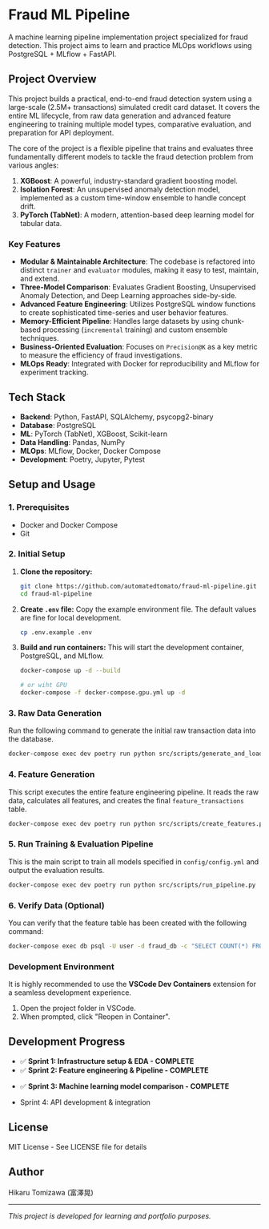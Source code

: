 # Fraud ML Pipeline

A machine learning pipeline implementation project specialized for fraud detection. This project aims to learn and practice MLOps workflows using PostgreSQL + MLflow + FastAPI.

## Project Overview

This project builds a practical, end-to-end fraud detection system using a large-scale (2.5M+ transactions) simulated credit card dataset. It covers the entire ML lifecycle, from raw data generation and advanced feature engineering to training multiple model types, comparative evaluation, and preparation for API deployment.

The core of the project is a flexible pipeline that trains and evaluates three fundamentally different models to tackle the fraud detection problem from various angles:
1.  **XGBoost**: A powerful, industry-standard gradient boosting model.
2.  **Isolation Forest**: An unsupervised anomaly detection model, implemented as a custom time-window ensemble to handle concept drift.
3.  **PyTorch (TabNet)**: A modern, attention-based deep learning model for tabular data.

### Key Features
- **Modular & Maintainable Architecture**: The codebase is refactored into distinct `trainer` and `evaluator` modules, making it easy to test, maintain, and extend.
- **Three-Model Comparison**: Evaluates Gradient Boosting, Unsupervised Anomaly Detection, and Deep Learning approaches side-by-side.
- **Advanced Feature Engineering**: Utilizes PostgreSQL window functions to create sophisticated time-series and user behavior features.
- **Memory-Efficient Pipeline**: Handles large datasets by using chunk-based processing (`incremental` training) and custom ensemble techniques.
- **Business-Oriented Evaluation**: Focuses on `Precision@K` as a key metric to measure the efficiency of fraud investigations.
- **MLOps Ready**: Integrated with Docker for reproducibility and MLflow for experiment tracking.

## Tech Stack

- **Backend**: Python, FastAPI, SQLAlchemy, psycopg2-binary
- **Database**: PostgreSQL
- **ML**: PyTorch (TabNet), XGBoost, Scikit-learn
- **Data Handling**: Pandas, NumPy
- **MLOps**: MLflow, Docker, Docker Compose
- **Development**: Poetry, Jupyter, Pytest

## Setup and Usage

### 1. Prerequisites
- Docker and Docker Compose
- Git

### 2. Initial Setup
1.  **Clone the repository:**
    ```bash
    git clone https://github.com/automatedtomato/fraud-ml-pipeline.git
    cd fraud-ml-pipeline
    ```
2.  **Create `.env` file:**
    Copy the example environment file. The default values are fine for local development.
    ```bash
    cp .env.example .env
    ```
3.  **Build and run containers:**
    This will start the development container, PostgreSQL, and MLflow.
    ```bash
    docker-compose up -d --build

    # or wiht GPU
    docker-compose -f docker-compose.gpu.yml up -d
    ```
    

### 3. Raw Data Generation
Run the following command to generate the initial raw transaction data into the database.
```bash
docker-compose exec dev poetry run python src/scripts/generate_and_load.py
```

### 4. Feature Generation
This script executes the entire feature engineering pipeline. It reads the raw data, calculates all features, and creates the final `feature_transactions` table.
```bash
docker-compose exec dev poetry run python src/scripts/create_features.py
```

### 5. Run Training & Evaluation Pipeline
This is the main script to train all models specified in `config/config.yml` and output the evaluation results.
```bash
docker-compose exec dev poetry run python src/scripts/run_pipeline.py
```

### 6. Verify Data (Optional)
You can verify that the feature table has been created with the following command:
```bash
docker-compose exec db psql -U user -d fraud_db -c "SELECT COUNT(*) FROM feature_transactions;"
```

### Development Environment
It is highly recommended to use the **VSCode Dev Containers** extension for a seamless development experience.
1.  Open the project folder in VSCode.
2.  When prompted, click "Reopen in Container".

## Development Progress

  - ✅ **Sprint 1: Infrastructure setup & EDA - COMPLETE**
  - ✅ **Sprint 2: Feature engineering & Pipeline - COMPLETE**
  * ✅ **Sprint 3: Machine learning model comparison - COMPLETE**
  -  Sprint 4: API development & integration

## License

MIT License - See LICENSE file for details

## Author

Hikaru Tomizawa (富澤晃)

-----

*This project is developed for learning and portfolio purposes.*